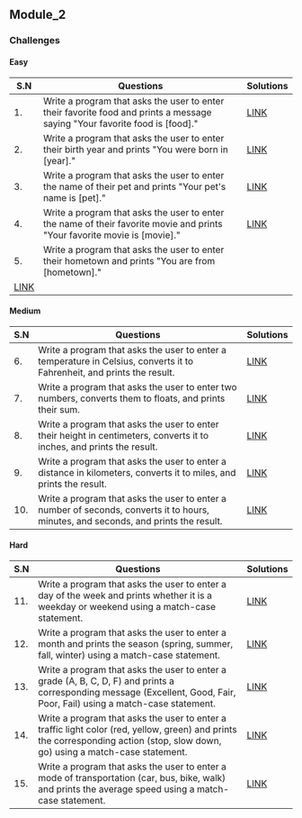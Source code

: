 ## Module_2

### Challenges

#### Easy

| S.N                        | Questions                                                                                                                   | Solutions                  |
| -------------------------- | --------------------------------------------------------------------------------------------------------------------------- | -------------------------- |
| 1.                         | Write a program that asks the user to enter their favorite food and prints a message saying "Your favorite food is [food]." | [LINK](easy/solution_1.py) |
| 2.                         | Write a program that asks the user to enter their birth year and prints "You were born in [year]."                          | [LINK](easy/solution_2.py) |
| 3.                         | Write a program that asks the user to enter the name of their pet and prints "Your pet's name is [pet]."                    | [LINK](easy/solution_3.py) |
| 4.                         | Write a program that asks the user to enter the name of their favorite movie and prints "Your favorite movie is [movie]."   | [LINK](easy/solution_4.py) |
| 5.                         | Write a program that asks the user to enter their hometown and prints "You are from [hometown]."                            |
| [LINK](easy/solution_5.py) |

#### Medium

| S.N | Questions                                                                                                                           | Solutions                     |
| --- | ----------------------------------------------------------------------------------------------------------------------------------- | ----------------------------- |
| 6.  | Write a program that asks the user to enter a temperature in Celsius, converts it to Fahrenheit, and prints the result.             | [LINK](medium/solution_6.py)  |
| 7.  | Write a program that asks the user to enter two numbers, converts them to floats, and prints their sum.                             | [LINK](medium/solution_7.py)  |
| 8.  | Write a program that asks the user to enter their height in centimeters, converts it to inches, and prints the result.              | [LINK](medium/module_8.py)    |
| 9.  | Write a program that asks the user to enter a distance in kilometers, converts it to miles, and prints the result.                  | [LINK](medium/module_9.py)    |
| 10. | Write a program that asks the user to enter a number of seconds, converts it to hours, minutes, and seconds, and prints the result. | [LINK](medium/solution_10.py) |

#### Hard

| S.N | Questions                                                                                                                                                                      | Solutions                   |
| --- | ------------------------------------------------------------------------------------------------------------------------------------------------------------------------------ | --------------------------- |
| 11. | Write a program that asks the user to enter a day of the week and prints whether it is a weekday or weekend using a match-case statement.                                      | [LINK](hard/solution_11.py) |
| 12. | Write a program that asks the user to enter a month and prints the season (spring, summer, fall, winter) using a match-case statement.                                         | [LINK](hard/solution_12.py) |
| 13. | Write a program that asks the user to enter a grade (A, B, C, D, F) and prints a corresponding message (Excellent, Good, Fair, Poor, Fail) using a match-case statement.       | [LINK](hard/solution_13.py) |
| 14. | Write a program that asks the user to enter a traffic light color (red, yellow, green) and prints the corresponding action (stop, slow down, go) using a match-case statement. | [LINK](hard/solution_14.py) |
| 15. | Write a program that asks the user to enter a mode of transportation (car, bus, bike, walk) and prints the average speed using a match-case statement.                         | [LINK](hard/solution_15.py) |

